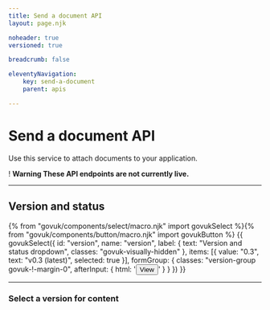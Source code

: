 ```yaml
---
title: Send a document API
layout: page.njk

noheader: true
versioned: true

breadcrumb: false

eleventyNavigation:
    key: send-a-document
    parent: apis

---
```


<div class="govuk-grid-row">
  <div class="govuk-grid-column-full">
    <h1 class="govuk-heading-xl">
      Send a document API
    </h1>
    <p class="govuk-body-l">Use this service to attach documents to your application.</p>
    <div class="govuk-warning-text">
      <span class="govuk-warning-text__icon" aria-hidden="true">!</span>
      <strong class="govuk-warning-text__text">
        <span class="govuk-visually-hidden">Warning</span>
        These API endpoints are not currently live.
      </strong>
    </div>
  </div>
</div>

<hr class="govuk-section-break govuk-section-break--l govuk-section-break--visible">

<div class="govuk-grid-row">
    <div class="govuk-grid-column-one-half version-label-center-y">
        <h2 class="govuk-heading-m govuk-!-margin-0" id="version-and-status">Version and status</h2>
    </div>
    <div class="govuk-grid-column-one-half">{% from "govuk/components/select/macro.njk" import govukSelect %}{% from "govuk/components/button/macro.njk" import govukButton %}
        {{ govukSelect({
        id: "version",
        name: "version",
        label: {
            text: "Version and status dropdown",
            classes: "govuk-visually-hidden"
        },
        items: [{
            value: "0.3",
            text: "v0.3 (latest)",
            selected: true
        }],
        formGroup: {
            classes: "version-group govuk-!-margin-0",
            afterInput: {
                html: '<button type="submit" 
                class="govuk-button govuk-!-margin-0" 
                data-module="govuk-button"
                onclick="setVersion();"
                >View</button>'
            }
        }
        }) }}</div>
</div>

<hr class="govuk-section-break govuk-section-break--l govuk-section-break--visible">

<div class="govuk-grid-row">
    <div class="govuk-grid-column-full">
    <h3>Select a version for content</h3>
</div>